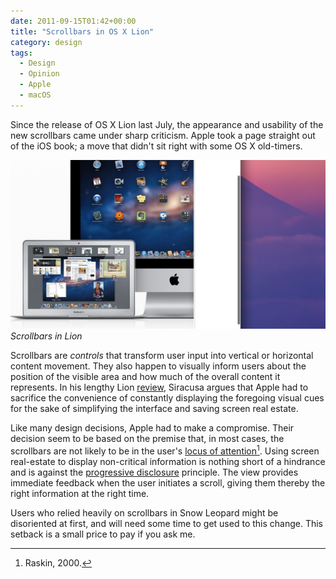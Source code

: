 ```yaml
---
date: 2011-09-15T01:42+00:00
title: "Scrollbars in OS X Lion"
category: design
tags:
  - Design
  - Opinion
  - Apple
  - macOS
---
```


Since the release of OS X Lion last July, the appearance and usability of the new scrollbars came under sharp criticism. Apple took a page straight out of the iOS book; a move that didn't sit right with some OS X old-timers.

![Scrollbars in Lion](lion-scrollbars.jpg) _Scrollbars in Lion_

Scrollbars are *controls* that transform user input into vertical or horizontal content movement. They also happen to visually inform users about the position of the visible area and how much of the overall content it represents. In his lengthy Lion [review][Siracusa], Siracusa argues that Apple had to sacrifice the convenience of constantly displaying the foregoing visual cues for the sake of simplifying the interface and saving screen real estate.

Like many design decisions, Apple had to make a compromise. Their decision seem to be based on the premise that, in most cases, the scrollbars are not likely to be in the user's [locus of attention][locus][^1]. Using screen real-estate to display non-critical information is nothing short of a hindrance and is against the [progressive disclosure] principle. The view provides immediate feedback when the user initiates a scroll, giving them thereby the right information at the right time.

Users who relied heavily on scrollbars in Snow Leopard might be disoriented at first, and will need some time to get used to this change. This setback is a small price to pay if you ask me.

[^1]: Raskin, 2000.

[Siracusa]: http://arstechnica.com/apple/2011/07/mac-os-x-10-7/3/#scroll-bars
[locus]: http://www.usabilityfirst.com/glossary/locus-of-attention/
[progressive disclosure]: http://en.wikipedia.org/wiki/Progressive_disclosure
